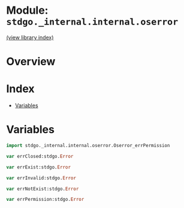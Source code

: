 # Module: `stdgo._internal.internal.oserror`

[(view library index)](../../../stdgo.md)


# Overview


# Index


- [Variables](<#variables>)

# Variables


```haxe
import stdgo._internal.internal.oserror.Oserror_errPermission
```


```haxe
var errClosed:stdgo.Error
```


```haxe
var errExist:stdgo.Error
```


```haxe
var errInvalid:stdgo.Error
```


```haxe
var errNotExist:stdgo.Error
```


```haxe
var errPermission:stdgo.Error
```


